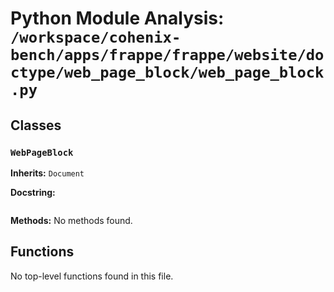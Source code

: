 # Python Module Analysis: `/workspace/cohenix-bench/apps/frappe/frappe/website/doctype/web_page_block/web_page_block.py`

## Classes

### `WebPageBlock`
**Inherits:** `Document`


**Docstring:**
```

```

**Methods:**
No methods found.




## Functions

No top-level functions found in this file.
